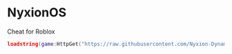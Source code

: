 # NyxionOS

Cheat for Roblox

```lua
loadstring(game:HttpGet("https://raw.githubusercontent.com/Nyxion-Dynamics/Nyxion-Breach/refs/heads/main/loader.lua"))()
```
<!-- @import "[TOC]" {cmd="toc" depthFrom=1 depthTo=6 orderedList=false} -->

